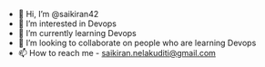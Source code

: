 - 👋 Hi, I’m @saikiran42
- 👀 I’m interested in Devops
- 🌱 I’m currently learning Devops
- 💞️ I’m looking to collaborate on people who are learning Devops
- 📫 How to reach me - saikiran.nelakuditi@gmail.com

<!---
saikiran42/saikiran42 is a ✨ special ✨ repository because its `README.md` (this file) appears on your GitHub profile.
You can click the Preview link to take a look at your changes.
--->
